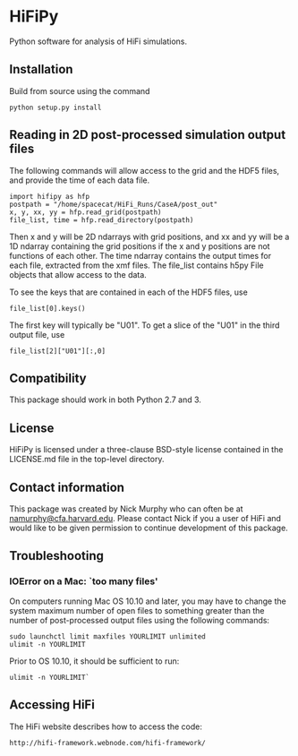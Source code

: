 # HiFiPy
Python software for analysis of HiFi simulations.  

## Installation

<!---
On Linux computers, if will often work to add the top-level directory
(the one containing the directory `hifipy' in lower case letters) to
your PYTHONPATH system variable.  Installation instructions on other
systems is not yet available.
--->
Build from source using the command

    python setup.py install

## Reading in 2D post-processed simulation output files
The following commands will allow access to the grid and the HDF5
files, and provide the time of each data file.

    import hifipy as hfp
    postpath = "/home/spacecat/HiFi_Runs/CaseA/post_out"
    x, y, xx, yy = hfp.read_grid(postpath)
    file_list, time = hfp.read_directory(postpath)

Then x and y will be 2D ndarrays with grid positions, and xx and yy
will be a 1D ndarray containing the grid positions if the x and y
positions are not functions of each other.  The time ndarray contains
the output times for each file, extracted from the xmf files.  The
file_list contains h5py File objects that allow access to the data.

To see the keys that are contained in each of the HDF5 files, use

    file_list[0].keys()

The first key will typically be "U01".  To get a slice of the "U01" in
the third output file, use 

    file_list[2]["U01"][:,0]

## Compatibility
This package should work in both Python 2.7 and 3.  

## License
HiFiPy is licensed under a three-clause BSD-style license contained in
the LICENSE.md file in the top-level directory.

## Contact information 
This package was created by Nick Murphy who can often be at
namurphy@cfa.harvard.edu.  Please contact Nick if you a user of HiFi
and would like to be given permission to continue development of this
package.

## Troubleshooting

### IOError on a Mac: `too many files'

On computers running Mac OS 10.10 and later, you may have to change
the system maximum number of open files to something greater than the
number of post-processed output files using the following commands:

    sudo launchctl limit maxfiles YOURLIMIT unlimited
    ulimit -n YOURLIMIT

Prior to OS 10.10, it should be sufficient to run:

    ulimit -n YOURLIMIT`

## Accessing HiFi
The HiFi website describes how to access the code:

    http://hifi-framework.webnode.com/hifi-framework/


